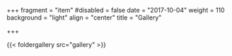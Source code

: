 +++
fragment = "item"
#disabled = false
date = "2017-10-04"
weight = 110
background = "light"
align = "center"
title = "Gallery"


+++

{{< foldergallery src="gallery" >}}